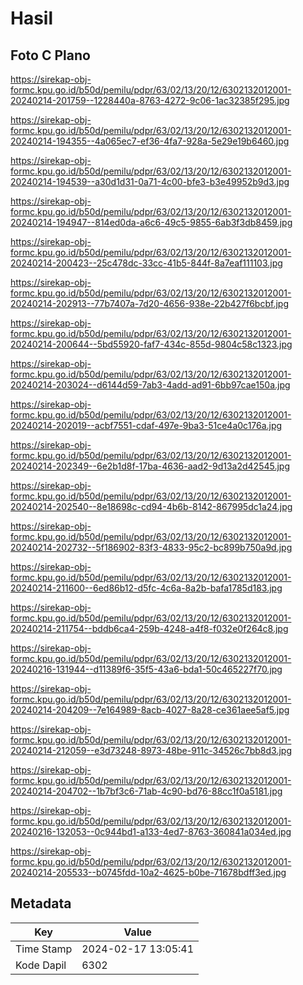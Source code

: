 # Hasil

## Foto C Plano

https://sirekap-obj-formc.kpu.go.id/b50d/pemilu/pdpr/63/02/13/20/12/6302132012001-20240214-201759--1228440a-8763-4272-9c06-1ac32385f295.jpg

https://sirekap-obj-formc.kpu.go.id/b50d/pemilu/pdpr/63/02/13/20/12/6302132012001-20240214-194355--4a065ec7-ef36-4fa7-928a-5e29e19b6460.jpg

https://sirekap-obj-formc.kpu.go.id/b50d/pemilu/pdpr/63/02/13/20/12/6302132012001-20240214-194539--a30d1d31-0a71-4c00-bfe3-b3e49952b9d3.jpg

https://sirekap-obj-formc.kpu.go.id/b50d/pemilu/pdpr/63/02/13/20/12/6302132012001-20240214-194947--814ed0da-a6c6-49c5-9855-6ab3f3db8459.jpg

https://sirekap-obj-formc.kpu.go.id/b50d/pemilu/pdpr/63/02/13/20/12/6302132012001-20240214-200423--25c478dc-33cc-41b5-844f-8a7eaf111103.jpg

https://sirekap-obj-formc.kpu.go.id/b50d/pemilu/pdpr/63/02/13/20/12/6302132012001-20240214-202913--77b7407a-7d20-4656-938e-22b427f6bcbf.jpg

https://sirekap-obj-formc.kpu.go.id/b50d/pemilu/pdpr/63/02/13/20/12/6302132012001-20240214-200644--5bd55920-faf7-434c-855d-9804c58c1323.jpg

https://sirekap-obj-formc.kpu.go.id/b50d/pemilu/pdpr/63/02/13/20/12/6302132012001-20240214-203024--d6144d59-7ab3-4add-ad91-6bb97cae150a.jpg

https://sirekap-obj-formc.kpu.go.id/b50d/pemilu/pdpr/63/02/13/20/12/6302132012001-20240214-202019--acbf7551-cdaf-497e-9ba3-51ce4a0c176a.jpg

https://sirekap-obj-formc.kpu.go.id/b50d/pemilu/pdpr/63/02/13/20/12/6302132012001-20240214-202349--6e2b1d8f-17ba-4636-aad2-9d13a2d42545.jpg

https://sirekap-obj-formc.kpu.go.id/b50d/pemilu/pdpr/63/02/13/20/12/6302132012001-20240214-202540--8e18698c-cd94-4b6b-8142-867995dc1a24.jpg

https://sirekap-obj-formc.kpu.go.id/b50d/pemilu/pdpr/63/02/13/20/12/6302132012001-20240214-202732--5f186902-83f3-4833-95c2-bc899b750a9d.jpg

https://sirekap-obj-formc.kpu.go.id/b50d/pemilu/pdpr/63/02/13/20/12/6302132012001-20240214-211600--6ed86b12-d5fc-4c6a-8a2b-bafa1785d183.jpg

https://sirekap-obj-formc.kpu.go.id/b50d/pemilu/pdpr/63/02/13/20/12/6302132012001-20240214-211754--bddb6ca4-259b-4248-a4f8-f032e0f264c8.jpg

https://sirekap-obj-formc.kpu.go.id/b50d/pemilu/pdpr/63/02/13/20/12/6302132012001-20240216-131944--d11389f6-35f5-43a6-bda1-50c465227f70.jpg

https://sirekap-obj-formc.kpu.go.id/b50d/pemilu/pdpr/63/02/13/20/12/6302132012001-20240214-204209--7e164989-8acb-4027-8a28-ce361aee5af5.jpg

https://sirekap-obj-formc.kpu.go.id/b50d/pemilu/pdpr/63/02/13/20/12/6302132012001-20240214-212059--e3d73248-8973-48be-911c-34526c7bb8d3.jpg

https://sirekap-obj-formc.kpu.go.id/b50d/pemilu/pdpr/63/02/13/20/12/6302132012001-20240214-204702--1b7bf3c6-71ab-4c90-bd76-88cc1f0a5181.jpg

https://sirekap-obj-formc.kpu.go.id/b50d/pemilu/pdpr/63/02/13/20/12/6302132012001-20240216-132053--0c944bd1-a133-4ed7-8763-360841a034ed.jpg

https://sirekap-obj-formc.kpu.go.id/b50d/pemilu/pdpr/63/02/13/20/12/6302132012001-20240214-205533--b0745fdd-10a2-4625-b0be-71678bdff3ed.jpg


## Metadata

| Key        | Value               |
| ---------- | ------------------- |
| Time Stamp | 2024-02-17 13:05:41 |
| Kode Dapil | 6302                |



